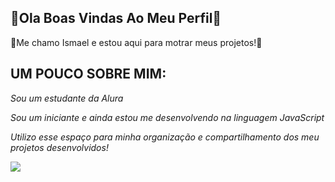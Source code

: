 ## 💜Ola Boas Vindas Ao Meu Perfil💜


🌟Me chamo Ismael e estou aqui para motrar meus projetos!🌟

## UM POUCO SOBRE MIM:

_Sou um estudante da Alura_

_Sou um iniciante e ainda estou me desenvolvendo na linguagem JavaScript_

_Utilizo esse espaço para minha organização e compartilhamento dos meu projetos desenvolvidos!_




![](https://media1.tenor.com/m/oYEUwRe3wzkAAAAC/tecna-winx-club.gif)


<!--
**IsmaelSNascimento/IsmaelSNascimento** is a ✨ _special_ ✨ repository because its `README.md` (this file) appears on your GitHub profile.

Here are some ideas to get you started
